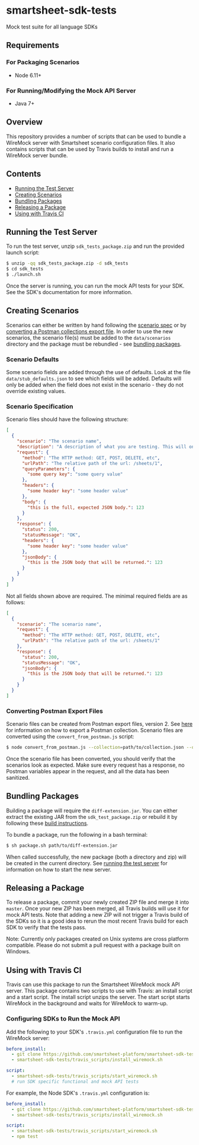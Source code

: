 # smartsheet-sdk-tests
Mock test suite for all language SDKs

## Requirements
### For Packaging Scenarios
* Node 6.11+

### For Running/Modifying the Mock API Server
* Java 7+

## Overview
This repository provides a number of scripts that can be used to bundle a WireMock server with Smartsheet scenario configuration files. It also contains scripts that can be used by Travis builds to install and run a WireMock server bundle.

## Contents
* [Running the Test Server](#running-the-test-server)
* [Creating Scenarios](#creating-scenarios)
* [Bundling Packages](#bundling-packages)
* [Releasing a Package](#releasing-a-package)
* [Using with Travis CI](#using-with-travis-ci)

## Running the Test Server
To run the test server, unzip `sdk_tests_package.zip` and run the provided launch script:

```bash
$ unzip -qq sdk_tests_package.zip -d sdk_tests
$ cd sdk_tests
$ ./launch.sh
```

Once the server is running, you can run the mock API tests for your SDK. See the SDK's documentation for more information.

## Creating Scenarios
Scenarios can either be written by hand following the [scenario spec](#scenario-specification) or by [converting a Postman collections export file](#converting-postman-export-files). In order to use the new scenarios, the scenario file(s) must be added to the `data/scenarios` directory and the package must be rebundled - see [bundling packages](#bundling-packages).

### Scenario Defaults
Some scenario fields are added through the use of defaults. Look at the file `data/stub_defaults.json` to see which fields will be added. Defaults will only be added when the field does not exist in the scenario - they do not override existing values.

### Scenario Specification
Scenario files should have the following structure:

```json
[
  {
    "scenario": "The scenario name",
    "description": "A description of what you are testing. This will only appear in the generated docs.",
    "request": {
      "method": "The HTTP method: GET, POST, DELETE, etc",
      "urlPath": "The relative path of the url: /sheets/1",
      "queryParameters": {
        "some query key": "some query value"
      },
      "headers": {
        "some header key": "some header value"
      },
      "body": {
        "this is the full, expected JSON body.": 123
      }
    },
    "response": {
      "status": 200,
      "statusMessage": "OK",
      "headers": {
        "some header key": "some header value"
      },
      "jsonBody": {
        "this is the JSON body that will be returned.": 123
      }
    }
  }
]
```

Not all fields shown above are required. The minimal required fields are as follows:

```json
[
  {
    "scenario": "The scenario name",
    "request": {
      "method": "The HTTP method: GET, POST, DELETE, etc",
      "urlPath": "The relative path of the url: /sheets/1"
    },
    "response": {
      "status": 200,
      "statusMessage": "OK",
      "jsonBody": {
        "this is the JSON body that will be returned.": 123
      }
    }
  }
]
```



### Converting Postman Export Files
Scenario files can be created from Postman export files, version 2. See [here](https://www.getpostman.com/docs/postman/collections/data_formats) for information on how to export a Postman collection. Scenario files are converted using the `convert_from_postman.js` script:

```bash
$ node convert_from_postman.js --collection=path/to/collection.json --output=my_scenarios.json
```

Once the scenario file has been converted, you should verify that the scenarios look as expected. Make sure every request has a response, no Postman variables appear in the request, and all the data has been sanitized.

## Bundling Packages
Building a package will require the `diff-extension.jar`. You can either extract the existing JAR from the `sdk_test_package.zip` or rebuild it by following these [build instructions](wiremock\smartsheet-diff-extension\README.md).

To bundle a package, run the following in a bash terminal:

```bash
$ sh package.sh path/to/diff-extension.jar
```

When called successfully, the new package (both a directory and zip) will be created in the current directory. See [running the test server](#running-the-test-server) for information on how to start the new server.

## Releasing a Package
To release a package, commit your newly created ZIP file and merge it into `master`. Once your new ZIP has been merged, all Travis builds will use it for mock API tests. Note that adding a new ZIP will not trigger a Travis build of the SDKs so it is a good idea to rerun the most recent Travis build for each SDK to verify that the tests pass.

Note: Currently only packages created on Unix systems are cross platform compatible. Please do not submit a pull request with a package built on Windows.

## Using with Travis CI
Travis can use this package to run the Smartsheet WireMock mock API server. This package contains two scripts to use with Travis: an install script and a start script. The install script unzips the server. The start script starts WireMock in the background and waits for WireMock to warm-up.

### Configuring SDKs to Run the Mock API
Add the following to your SDK's `.travis.yml` configuration file to run the WireMock server:

```yaml
before_install:
  - git clone https://github.com/smartsheet-platform/smartsheet-sdk-tests.git
  - smartsheet-sdk-tests/travis_scripts/install_wiremock.sh

script:
  - smartsheet-sdk-tests/travis_scripts/start_wiremock.sh
  # run SDK specific functional and mock API tests
```

For example, the Node SDK's `.travis.yml` configuration is:

```yaml
before_install:
  - git clone https://github.com/smartsheet-platform/smartsheet-sdk-tests.git
  - smartsheet-sdk-tests/travis_scripts/install_wiremock.sh

script:
  - smartsheet-sdk-tests/travis_scripts/start_wiremock.sh
  - npm test
```
